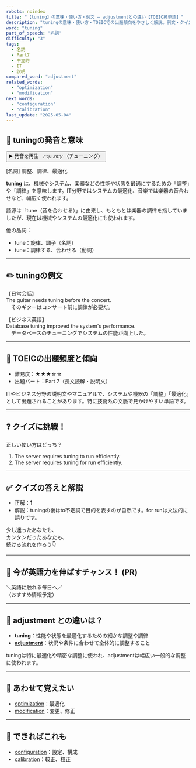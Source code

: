 ```yaml
---
robots: noindex
title: "【tuning】の意味・使い方・例文 ― adjustmentとの違い【TOEIC英単語】"
description: "tuningの意味・使い方・TOEICでの出題傾向をやさしく解説。例文・クイズ付きでadjustmentとの違いもわかりやすく学べます。"
word: "tuning"
part_of_speech: "名詞"
difficulty: "3"
tags:
  - 名詞
  - Part7
  - 中立的
  - IT
  - 説明
compared_word: "adjustment"
related_words:
  - "optimization"
  - "modification"
next_words:
  - "configuration"
  - "calibration"
last_update: "2025-05-04"
---
```


## 🔰 tuningの発音と意味

<button class="play-audio" onclick="playTTS('tuning')">
  <span class="play-audio-main">
    ▶️ 発音を再生　/ˈtjuː.nɪŋ/
  </span>
  <span class="play-audio-sub">
    （チューニング）
  </span>
</button>

[名詞] 調整、調律、最適化

**tuning** は、機械やシステム、楽器などの性能や状態を最適にするための「調整」や「調律」を意味します。IT分野ではシステムの最適化、音楽では楽器の音合わせなど、幅広く使われます。

語源は「tune（音を合わせる）」に由来し、もともとは楽器の調律を指していましたが、現在は機械やシステムの最適化にも使われます。

他の品詞：  
- tune：旋律、調子（名詞）
- tune：調律する、合わせる（動詞）

---

## ✏️ tuningの例文

【日常会話】  
The guitar needs tuning before the concert.  
　そのギターはコンサート前に調律が必要だ。

【ビジネス英語】  
Database tuning improved the system's performance.  
　データベースのチューニングでシステムの性能が向上した。

---

## 🎯 TOEICの出題頻度と傾向

- 難易度：★★★☆☆
- 出題パート：Part 7（長文読解・説明文）

ITやビジネス分野の説明文やマニュアルで、システムや機器の「調整」「最適化」として出題されることがあります。特に技術系の文脈で見かけやすい単語です。

---

## ❓ クイズに挑戦！

正しい使い方はどっち？

1. The server requires tuning to run efficiently.  
2. The server requires tuning for run efficiently.

---

## ✅ クイズの答えと解説

- 正解：**1**
- 解説：tuningの後はto不定詞で目的を表すのが自然です。for runは文法的に誤りです。

少し迷ったあなたも、  
カンタンだったあなたも、  
続ける流れを作ろう👇️

---

## 🚀 今が英語力を伸ばすチャンス！ (PR)

<div class="info-center">
＼英語に触れる毎日へ／<br>  
（おすすめ情報予定）
</div>

---

## 🤔  adjustment との違いは？

- **tuning**：性能や状態を最適化するための細かな調整や調律
- **[adjustment](/word/adjustment)**：状況や条件に合わせて全体的に調整すること

tuningは特に最適化や精密な調整に使われ、adjustmentは幅広い一般的な調整に使われます。

---

## 🧩 あわせて覚えたい

- [optimization](/word/optimization)：最適化
- [modification](/word/modification)：変更、修正

---

## 📖 できればこれも

- [configuration](/word/configuration)：設定、構成
- [calibration](/word/calibration)：較正、校正

<!-- cvid: aid26_bid34 -->
